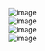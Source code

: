 ![image](https://user-images.githubusercontent.com/82406343/196260561-d76dd071-30d2-4b4e-857c-f0eb905908dd.png)<br>
![image](https://user-images.githubusercontent.com/82406343/196260607-1d78c512-ee5d-4d82-9e63-dcda507ead68.png)<br>
![image](https://user-images.githubusercontent.com/82406343/196260639-eb832550-db1d-436a-aef6-c43bbeac2ccb.png)<br>
![image](https://user-images.githubusercontent.com/82406343/196260668-f7fe1588-a5b4-4f8f-a456-d811961edaab.png)<br>
